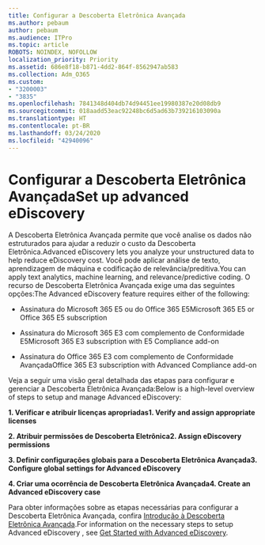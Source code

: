 ```yaml
---
title: Configurar a Descoberta Eletrônica Avançada
ms.author: pebaum
author: pebaum
ms.audience: ITPro
ms.topic: article
ROBOTS: NOINDEX, NOFOLLOW
localization_priority: Priority
ms.assetid: 686e8f18-b871-4dd2-864f-8562947ab583
ms.collection: Adm_O365
ms.custom:
- "3200003"
- "3835"
ms.openlocfilehash: 7841348d404db74d94451ee19980387e20d08db9
ms.sourcegitcommit: 018aadd53eac92248bc6d5ad63b739216103090a
ms.translationtype: HT
ms.contentlocale: pt-BR
ms.lasthandoff: 03/24/2020
ms.locfileid: "42940096"
---
```

# <a name="set-up-advanced-ediscovery"></a><span data-ttu-id="5e7e7-102">Configurar a Descoberta Eletrônica Avançada</span><span class="sxs-lookup"><span data-stu-id="5e7e7-102">Set up advanced eDiscovery</span></span>

<span data-ttu-id="5e7e7-103">A Descoberta Eletrônica Avançada permite que você analise os dados não estruturados para ajudar a reduzir o custo da Descoberta Eletrônica.</span><span class="sxs-lookup"><span data-stu-id="5e7e7-103">Advanced eDiscovery lets you analyze your unstructured data to help reduce eDiscovery cost.</span></span> <span data-ttu-id="5e7e7-104">Você pode aplicar análise de texto, aprendizagem de máquina e codificação de relevância/preditiva.</span><span class="sxs-lookup"><span data-stu-id="5e7e7-104">You can apply text analytics, machine learning, and relevance/predictive coding.</span></span>  <span data-ttu-id="5e7e7-105">O recurso de Descoberta Eletrônica Avançada exige uma das seguintes opções:</span><span class="sxs-lookup"><span data-stu-id="5e7e7-105">The Advanced eDiscovery feature requires either of the following:</span></span>

- <span data-ttu-id="5e7e7-106">Assinatura do Microsoft 365 E5 ou do Office 365 E5</span><span class="sxs-lookup"><span data-stu-id="5e7e7-106">Microsoft 365 E5 or Office 365 E5 subscription</span></span>

- <span data-ttu-id="5e7e7-107">Assinatura do Microsoft 365 E3 com complemento de Conformidade E5</span><span class="sxs-lookup"><span data-stu-id="5e7e7-107">Microsoft 365 E3 subscription with E5 Compliance add-on</span></span>

- <span data-ttu-id="5e7e7-108">Assinatura do Office 365 E3 com complemento de Conformidade Avançada</span><span class="sxs-lookup"><span data-stu-id="5e7e7-108">Office 365 E3 subscription with Advanced Compliance add-on</span></span>

<span data-ttu-id="5e7e7-109">Veja a seguir uma visão geral detalhada das etapas para configurar e gerenciar a Descoberta Eletrônica Avançada:</span><span class="sxs-lookup"><span data-stu-id="5e7e7-109">Below is a high-level overview of steps to setup and manage Advanced eDiscovery:</span></span>

<span data-ttu-id="5e7e7-110">**1. Verificar e atribuir licenças apropriadas**</span><span class="sxs-lookup"><span data-stu-id="5e7e7-110">**1. Verify and assign appropriate licenses**</span></span>

<span data-ttu-id="5e7e7-111">**2. Atribuir permissões de Descoberta Eletrônica**</span><span class="sxs-lookup"><span data-stu-id="5e7e7-111">**2. Assign eDiscovery permissions**</span></span>

<span data-ttu-id="5e7e7-112">**3. Definir configurações globais para a Descoberta Eletrônica Avançada**</span><span class="sxs-lookup"><span data-stu-id="5e7e7-112">**3. Configure global settings for Advanced eDiscovery**</span></span>

<span data-ttu-id="5e7e7-113">**4. Criar uma ocorrência de Descoberta Eletrônica Avançada**</span><span class="sxs-lookup"><span data-stu-id="5e7e7-113">**4. Create an Advanced eDiscovery case**</span></span>

<span data-ttu-id="5e7e7-114">Para obter informações sobre as etapas necessárias para configurar a Descoberta Eletrônica Avançada, confira [Introdução à Descoberta Eletrônica Avançada](https://docs.microsoft.com/microsoft-365/compliance/get-started-with-advanced-ediscovery?view=o365-worldwide).</span><span class="sxs-lookup"><span data-stu-id="5e7e7-114">For information on the necessary steps to setup Advanced eDiscovery , see  [Get Started with Advanced eDiscovery](https://docs.microsoft.com/microsoft-365/compliance/get-started-with-advanced-ediscovery?view=o365-worldwide).</span></span>
